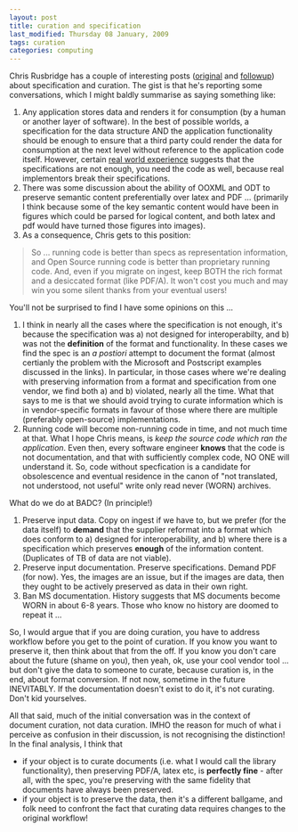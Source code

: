 ```yaml
---
layout: post
title: curation and specification
last_modified: Thursday 08 January, 2009
tags: curation
categories: computing
---
```

Chris Rusbridge has a couple of interesting posts ([original](http://digitalcuration.blogspot.com/2009/01/email-discussion-on-usefulness-of-file.html) and 
[followup](http://digitalcuration.blogspot.com/2009/01/specifications-again.html)) about specification and curation. The gist is that he's reporting some conversations, which I might baldly summarise as saying something like:
1. Any application stores data and renders it for consumption (by a human or another layer of software). In the best of possible worlds, a specification for the data structure AND the application functionality should be enough to ensure that a third party could render the data for consumption at the next level without reference to the application code itself. However, certain [real world experience](http://blog.dshr.org/2009/01/are-format-specifications-important-for.html) suggests that the specifications are not enough, you need the code as well, because real implementors break their specifications.1. There was some discussion about the ability of OOXML and ODT to preserve semantic content preferentially over latex and PDF ... (primarily I think because some of the key semantic content would have been in figures which could be parsed for logical content, and both latex and pdf would have turned those figures into images). 1. As a consequence, Chris gets to this position: <blockquote>So ... running code is better than specs as representation information, and Open Source running code is better than proprietary running code. And, even if you migrate on ingest, keep BOTH the rich format and a desiccated format (like PDF/A). It won't cost you much and may win you some silent thanks from your eventual users!
</blockquote>

You'll not be surprised to find I have some opinions on this ...
1. I think in nearly all the cases where the specification is not enough, it's because the specification was a) not designed for interoperabilty, and b) was not the **definition** of the format and functionality. In these cases we find the spec is an *a postiori* attempt to document the format (almost certianly the problem with the Microsoft and Postscript examples discussed in the links). In particular, in those cases where we're dealing with preserving information from a format and specification from one vendor, we find both a) and b) violated, nearly all the time. What that says to me is that we should avoid trying to curate information which is in vendor-specific formats in favour of those where there are multiple (preferably open-source) implementations.1. Running code will become non-running code in time, and not much time at that. What I hope Chris means, is *keep the source code which ran the application*. Even then, every software engineer **knows** that the code is not documentation, and that with sufficiently complex code, NO ONE will understand it. So, code without specfication is a candidate for obsolescence and eventual residence in the canon of "not translated, not understood, not useful" write only read never (WORN) archives.

What do we do at BADC? (In principle!)
1. Preserve input data. Copy on ingest if we have to, but we prefer (for the data itself) to **demand** that the supplier reformat into a format which does conform to a) designed for interoperability, and b) where there is a specification which preserves **enough** of the information content. (Duplicates of TB of data are not viable).1. Preserve input documentation. Preserve specifications. Demand PDF (for now). Yes, the images are an issue, but if the images are data, then they ought to be actively preserved as data in their own right.  1. Ban MS documentation. History suggests that MS documents become WORN in about 6-8 years. Those who know no history are doomed to repeat it ...

So, I would argue that if you are doing curation, you have to address workflow before you get to the point of curation. If you know you want to preserve it, then think about that from the off. If you know you don't care about the future (shame on you), then yeah, ok, use your cool vendor tool ... but don't give the data to someone to curate, because curation is, in the end, about format conversion. If not now, sometime in the future INEVITABLY. If the documentation doesn't exist to do it, it's not curating. Don't kid yourselves.

All that said, much of the initial conversation was in the context of document curation, not data curation. IMHO the reason for much of what i perceive as confusion in their discussion, is not recognising the distinction! In the final analysis, I think that 
* if your object is to curate documents (i.e. what I would call the library functionality), then preserving PDF/A, latex etc, is **perfectly fine** - after all, with the spec, you're preserving with the same fidelity that documents have always been preserved. 
* if your object is to preserve the data, then it's a different ballgame, and folk need to confront the fact that curating data requires changes to the original workflow!